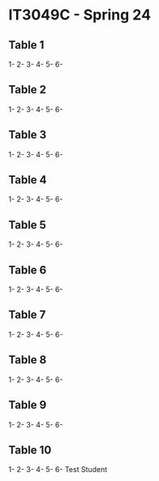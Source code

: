 # IT3049C - Spring 24

## Table 1
1-
2-
3-
4-
5-
6-

## Table 2
1-
2-
3-
4-
5-
6-

## Table 3
1-
2-
3-
4-
5-
6-

## Table 4
1-
2-
3-
4-
5-
6-

## Table 5
1-
2-
3-
4-
5-
6-

## Table 6
1-
2-
3-
4-
5-
6-

## Table 7
1-
2-
3-
4-
5-
6-

## Table 8
1-
2-
3-
4-
5-
6-

## Table 9
1-
2-
3-
4-
5-
6-

## Table 10
1-
2-
3-
4-
5-
6- Test Student
